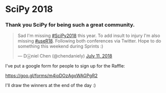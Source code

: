 # SciPy 2018

### Thank you SciPy for being such a great community.

<blockquote class="twitter-tweet" data-lang="en"><p lang="en" dir="ltr">Sad I&#39;m missing <a href="https://twitter.com/hashtag/SciPy2018?src=hash&amp;ref_src=twsrc%5Etfw">#SciPy2018</a> this year. To add insult to injury I&#39;m also missing <a href="https://twitter.com/hashtag/useR18?src=hash&amp;ref_src=twsrc%5Etfw">#useR18</a>. Following both conferences via Twitter. Hope to do something this weekend during Sprints :)</p>&mdash; Dⓐniel Chen (@chendaniely) <a href="https://twitter.com/chendaniely/status/1017062173065900034?ref_src=twsrc%5Etfw">July 11, 2018</a></blockquote>
<script async src="https://platform.twitter.com/widgets.js" charset="utf-8"></script>


I've put a google form for people to sign up for the Raffle:

https://goo.gl/forms/m4ioDOzAgxWAGPgR2

I'll draw the winners at the end of the day :)

